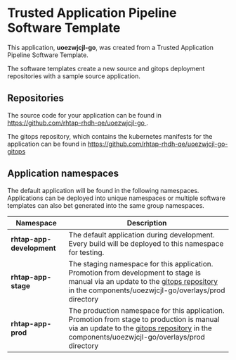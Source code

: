 # Trusted Application Pipeline Software Template

This application, **uoezwjcjl-go**, was created from a Trusted Application Pipeline Software Template.

The software templates create a new source and gitops deployment repositories with a sample source application. 

## Repositories

The source code for your application can be found in [https://github.com/rhtap-rhdh-qe/uoezwjcjl-go ](https://github.com/rhtap-rhdh-qe/uoezwjcjl-go ).
 
The gitops repository, which contains the kubernetes manifests for the application can be found in 
[https://github.com/rhtap-rhdh-qe/uoezwjcjl-go-gitops ](https://github.com/rhtap-rhdh-qe/uoezwjcjl-go-gitops ) 

## Application namespaces 

The default application will be found in the following namespaces. Applications can be deployed into unique namespaces or multiple software templates can also bet generated into the same group namespaces.  

|  Namespace   |  Description   |  
| -------- | -------- |   
| **rhtap-app-development** | The default application during development. Every build will be deployed to this namespace for testing. | 
| **rhtap-app-stage** | The staging namespace for this application. Promotion from development to stage is manual via an update to the [gitops repository](https://github.com/rhtap-rhdh-qe/uoezwjcjl-go-gitops ) in the components/uoezwjcjl-go/overlays/prod directory |  
| **rhtap-app-prod** | The production namespace for this application. Promotion from stage to production is manual via an update to the [gitops repository](https://github.com/rhtap-rhdh-qe/uoezwjcjl-go-gitops ) in the components/uoezwjcjl-go/overlays/prod directory | 